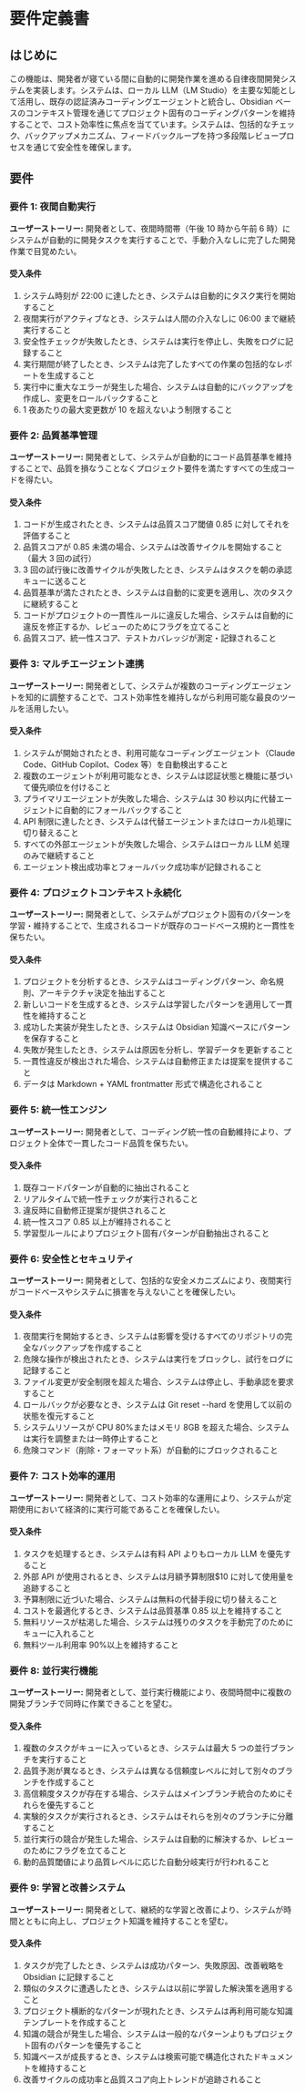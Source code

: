 # 要件定義書

## はじめに

この機能は、開発者が寝ている間に自動的に開発作業を進める自律夜間開発システムを実装します。システムは、ローカル LLM（LM Studio）を主要な知能として活用し、既存の認証済みコーディングエージェントと統合し、Obsidian ベースのコンテキスト管理を通じてプロジェクト固有のコーディングパターンを維持することで、コスト効率性に焦点を当てています。システムは、包括的なチェック、バックアップメカニズム、フィードバックループを持つ多段階レビュープロセスを通じて安全性を確保します。

## 要件

### 要件 1: 夜間自動実行

**ユーザーストーリー:** 開発者として、夜間時間帯（午後 10 時から午前 6 時）にシステムが自動的に開発タスクを実行することで、手動介入なしに完了した開発作業で目覚めたい。

#### 受入条件

1. システム時刻が 22:00 に達したとき、システムは自動的にタスク実行を開始すること
2. 夜間実行がアクティブなとき、システムは人間の介入なしに 06:00 まで継続実行すること
3. 安全性チェックが失敗したとき、システムは実行を停止し、失敗をログに記録すること
4. 実行期間が終了したとき、システムは完了したすべての作業の包括的なレポートを生成すること
5. 実行中に重大なエラーが発生した場合、システムは自動的にバックアップを作成し、変更をロールバックすること
6. 1 夜あたりの最大変更数が 10 を超えないよう制限すること

### 要件 2: 品質基準管理

**ユーザーストーリー:** 開発者として、システムが自動的にコード品質基準を維持することで、品質を損なうことなくプロジェクト要件を満たすすべての生成コードを得たい。

#### 受入条件

1. コードが生成されたとき、システムは品質スコア閾値 0.85 に対してそれを評価すること
2. 品質スコアが 0.85 未満の場合、システムは改善サイクルを開始すること（最大 3 回の試行）
3. 3 回の試行後に改善サイクルが失敗したとき、システムはタスクを朝の承認キューに送ること
4. 品質基準が満たされたとき、システムは自動的に変更を適用し、次のタスクに継続すること
5. コードがプロジェクトの一貫性ルールに違反した場合、システムは自動的に違反を修正するか、レビューのためにフラグを立てること
6. 品質スコア、統一性スコア、テストカバレッジが測定・記録されること

### 要件 3: マルチエージェント連携

**ユーザーストーリー:** 開発者として、システムが複数のコーディングエージェントを知的に調整することで、コスト効率性を維持しながら利用可能な最良のツールを活用したい。

#### 受入条件

1. システムが開始されたとき、利用可能なコーディングエージェント（Claude Code、GitHub Copilot、Codex 等）を自動検出すること
2. 複数のエージェントが利用可能なとき、システムは認証状態と機能に基づいて優先順位を付けること
3. プライマリエージェントが失敗した場合、システムは 30 秒以内に代替エージェントに自動的にフォールバックすること
4. API 制限に達したとき、システムは代替エージェントまたはローカル処理に切り替えること
5. すべての外部エージェントが失敗した場合、システムはローカル LLM 処理のみで継続すること
6. エージェント検出成功率とフォールバック成功率が記録されること

### 要件 4: プロジェクトコンテキスト永続化

**ユーザーストーリー:** 開発者として、システムがプロジェクト固有のパターンを学習・維持することで、生成されるコードが既存のコードベース規約と一貫性を保ちたい。

#### 受入条件

1. プロジェクトを分析するとき、システムはコーディングパターン、命名規則、アーキテクチャ決定を抽出すること
2. 新しいコードを生成するとき、システムは学習したパターンを適用して一貫性を維持すること
3. 成功した実装が発生したとき、システムは Obsidian 知識ベースにパターンを保存すること
4. 失敗が発生したとき、システムは原因を分析し、学習データを更新すること
5. 一貫性違反が検出された場合、システムは自動修正または提案を提供すること
6. データは Markdown + YAML frontmatter 形式で構造化されること

### 要件 5: 統一性エンジン

**ユーザーストーリー:** 開発者として、コーディング統一性の自動維持により、プロジェクト全体で一貫したコード品質を保ちたい。

#### 受入条件

1. 既存コードパターンが自動的に抽出されること
2. リアルタイムで統一性チェックが実行されること
3. 違反時に自動修正提案が提供されること
4. 統一性スコア 0.85 以上が維持されること
5. 学習型ルールによりプロジェクト固有パターンが自動抽出されること

### 要件 6: 安全性とセキュリティ

**ユーザーストーリー:** 開発者として、包括的な安全メカニズムにより、夜間実行がコードベースやシステムに損害を与えないことを確保したい。

#### 受入条件

1. 夜間実行を開始するとき、システムは影響を受けるすべてのリポジトリの完全なバックアップを作成すること
2. 危険な操作が検出されたとき、システムは実行をブロックし、試行をログに記録すること
3. ファイル変更が安全制限を超えた場合、システムは停止し、手動承認を要求すること
4. ロールバックが必要なとき、システムは Git reset --hard を使用して以前の状態を復元すること
5. システムリソースが CPU 80%またはメモリ 8GB を超えた場合、システムは実行を調整または一時停止すること
6. 危険コマンド（削除・フォーマット系）が自動的にブロックされること

### 要件 7: コスト効率的運用

**ユーザーストーリー:** 開発者として、コスト効率的な運用により、システムが定期使用において経済的に実行可能であることを確保したい。

#### 受入条件

1. タスクを処理するとき、システムは有料 API よりもローカル LLM を優先すること
2. 外部 API が使用されるとき、システムは月額予算制限$10 に対して使用量を追跡すること
3. 予算制限に近づいた場合、システムは無料の代替手段に切り替えること
4. コストを最適化するとき、システムは品質基準 0.85 以上を維持すること
5. 無料リソースが枯渇した場合、システムは残りのタスクを手動完了のためにキューに入れること
6. 無料ツール利用率 90%以上を維持すること

### 要件 8: 並行実行機能

**ユーザーストーリー:** 開発者として、並行実行機能により、夜間時間中に複数の開発ブランチで同時に作業できることを望む。

#### 受入条件

1. 複数のタスクがキューに入っているとき、システムは最大 5 つの並行ブランチを実行すること
2. 品質予測が異なるとき、システムは異なる信頼度レベルに対して別々のブランチを作成すること
3. 高信頼度タスクが存在する場合、システムはメインブランチ統合のためにそれらを優先すること
4. 実験的タスクが実行されるとき、システムはそれらを別々のブランチに分離すること
5. 並行実行の競合が発生した場合、システムは自動的に解決するか、レビューのためにフラグを立てること
6. 動的品質閾値により品質レベルに応じた自動分岐実行が行われること

### 要件 9: 学習と改善システム

**ユーザーストーリー:** 開発者として、継続的な学習と改善により、システムが時間とともに向上し、プロジェクト知識を維持することを望む。

#### 受入条件

1. タスクが完了したとき、システムは成功パターン、失敗原因、改善戦略を Obsidian に記録すること
2. 類似のタスクに遭遇したとき、システムは以前に学習した解決策を適用すること
3. プロジェクト横断的なパターンが現れたとき、システムは再利用可能な知識テンプレートを作成すること
4. 知識の競合が発生した場合、システムは一般的なパターンよりもプロジェクト固有のパターンを優先すること
5. 知識ベースが成長するとき、システムは検索可能で構造化されたドキュメントを維持すること
6. 改善サイクルの成功率と品質スコア向上トレンドが追跡されること
